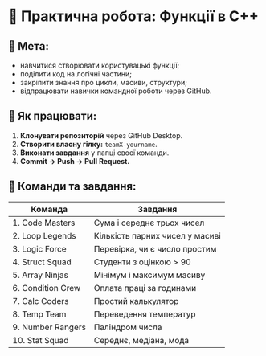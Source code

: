 # 🧩 Практична робота: Функції в C++

## 🎯 Мета:
- навчитися створювати користувацькі функції;
- поділити код на логічні частини;
- закріпити знання про цикли, масиви, структури;
- відпрацювати навички командної роботи через GitHub.

## 🚀 Як працювати:
1. **Клонувати репозиторій** через GitHub Desktop.
2. **Створити власну гілку:** `teamX-yourname`.
3. **Виконати завдання** у папці своєї команди.
4. **Commit → Push → Pull Request.**

## 🔢 Команди та завдання:
| Команда | Завдання |
|----------|-----------|
| 1. Code Masters | Сума і середнє трьох чисел |
| 2. Loop Legends | Кількість парних чисел у масиві |
| 3. Logic Force | Перевірка, чи є число простим |
| 4. Struct Squad | Студенти з оцінкою > 90 |
| 5. Array Ninjas | Мінімум і максимум масиву |
| 6. Condition Crew | Оплата праці за годинами |
| 7. Calc Coders | Простий калькулятор |
| 8. Temp Team | Переведення температур |
| 9. Number Rangers | Паліндром числа |
| 10. Stat Squad | Середнє, медіана, мода |
